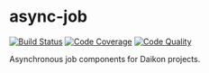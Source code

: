 # async-job

[![Build Status](https://scrutinizer-ci.com/g/daikon-cqrs/async-job/badges/build.png?b=master)](https://scrutinizer-ci.com/g/daikon-cqrs/async-job/build-status/master)
[![Code Coverage](https://scrutinizer-ci.com/g/daikon-cqrs/async-job/badges/coverage.png?b=master)](https://scrutinizer-ci.com/g/daikon-cqrs/async-job/?branch=master)
[![Code Quality](https://scrutinizer-ci.com/g/daikon-cqrs/async-job/badges/quality-score.png?b=master)](https://scrutinizer-ci.com/g/daikon-cqrs/async-job/?branch=master)

Asynchronous job components for Daikon projects.
